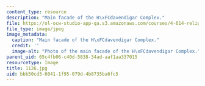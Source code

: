 ```yaml
---
content_type: resource
description: "Main facade of the H\xFCdavendigar Complex."
file: https://ol-ocw-studio-app-qa.s3.amazonaws.com/courses/4-614-religious-architecture-and-islamic-cultures-fall-2002/bbb50cd360411f95079d4b8735ba6fc5_1126.jpg
file_type: image/jpeg
image_metadata:
  caption: "Main facade of the H\xFCdavendigar Complex."
  credit: ''
  image-alt: "Photo of the main facade of the H\xFCdavendigar Complex."
parent_uid: 65c4fb06-c40d-5838-34ad-aaf1aa337015
resourcetype: Image
title: 1126.jpg
uid: bbb50cd3-6041-1f95-079d-4b8735ba6fc5
---
```

